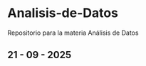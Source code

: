 # Analisis-de-Datos
Repositorio para la materia Análisis de Datos

21 - 09 - 2025
--------------------------------------------
